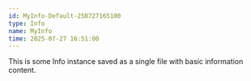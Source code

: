 ```yaml
---
id: MyInfo-Default-250727165100
type: Info
name: MyInfo
time: 2025-07-27 16:51:00
---
```


This is some Info instance saved as a single file with basic information content.
